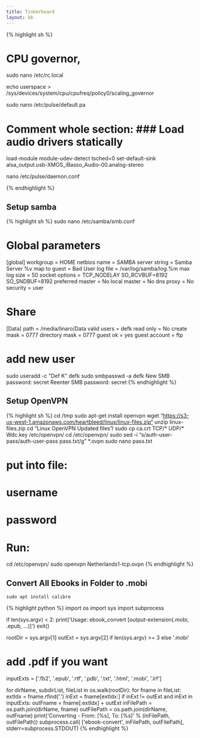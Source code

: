 ```yaml
---
title: Tinkerboard
layout: kb
---
```


{% highlight sh %}
# CPU governor, 
sudo nano /etc/rc.local

echo userspace > /sys/devices/system/cpu/cpufreq/policy0/scaling_governor

sudo nano /etc/pulse/default.pa

# Comment whole section: ### Load audio drivers statically

load-module module-udev-detect tsched=0
set-default-sink alsa_output.usb-XMOS_iBasso_Audio-00.analog-stereo

nano /etc/pulse/daemon.conf

{% endhighlight %}

Setup samba
-----------

{% highlight sh %}
sudo nano /etc/samba/smb.conf

# Global parameters
[global]
       workgroup = HOME
       netbios name = SAMBA
       server string = Samba Server %v
       map to guest = Bad User
       log file = /var/log/samba/log.%m
       max log size = 50
       socket options = TCP_NODELAY SO_RCVBUF=8192 SO_SNDBUF=8192
       preferred master = No
       local master = No
       dns proxy = No
       security = user

# Share
[Data]
       path = /media/linaro/Data
       valid users = defk
       read only = No
       create mask = 0777
       directory mask = 0777
       guest ok = yes
       guest account = ftp
       
# add new user
sudo useradd -c "Def K" defk
sudo smbpasswd -a defk
New SMB password: secret
Reenter SMB password: secret
{% endhighlight %}

Setup OpenVPN
------------

{% highlight sh %}
cd /tmp
sudo apt-get install openvpn
wget “https://s3-us-west-1.amazonaws.com/heartbleed/linux/linux-files.zip“
unzip linux-files.zip
cd “Linux OpenVPN Updated files”/
sudo cp ca.crt TCP/* UDP/* Wdc.key /etc/openvpn/
cd /etc/openvpn/
sudo sed -i “s/auth-user-pass/auth-user-pass pass.txt/g” *.ovpn
sudo nano pass.txt
# put into file:
# username
# password

# Run:
cd /etc/openvpn/
sudo openvpn Netherlands1-tcp.ovpn
{% endhighlight %}

Convert All Ebooks in Folder to .mobi
------------

	sudo apt install calibre

{% highlight python %}
import os
import sys
import subprocess
 
if len(sys.argv) < 2:
    print('Usage: ebook_convert <root-dir> [output-extension(.mobi, .epub, ...)]')
    exit()

rootDir = sys.argv[1]
outExt = sys.argv[2] if len(sys.argv) >= 3 else '.mobi'
# add .pdf if you want
inputExts = ['.fb2', '.epub', '.rtf', '.pdb', '.txt', '.html', '.mobi', '.lrf']

for dirName, subdirList, fileList in os.walk(rootDir):
    for fname in fileList:
        extIdx = fname.rfind('.')
        inExt = fname[extIdx:]
        if inExt != outExt and inExt in inputExts:
            outFname = fname[:extIdx] + outExt
            inFilePath = os.path.join(dirName, fname)
            outFilePath = os.path.join(dirName, outFname)
            print('Converting - From: [%s], To: [%s]' % (inFilePath, outFilePath))
            subprocess.call(
                ['ebook-convert', inFilePath, outFilePath],
                stderr=subprocess.STDOUT)
{% endhighlight %}
